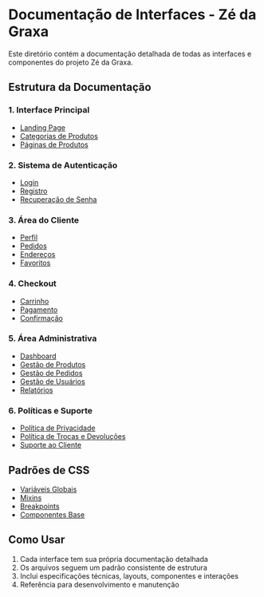 # Documentação de Interfaces - Zé da Graxa

Este diretório contém a documentação detalhada de todas as interfaces e componentes do projeto Zé da Graxa.

## Estrutura da Documentação

### 1. Interface Principal
- [Landing Page](interface/landing-page-detailed.md)
- [Categorias de Produtos](interface/categorias-produtos-detailed.md)
- [Páginas de Produtos](interface/paginas-produtos-detailed.md)

### 2. Sistema de Autenticação
- [Login](sistema-de-login-e-registro/login-detailed.md)
- [Registro](sistema-de-login-e-registro/registro-detailed.md)
- [Recuperação de Senha](sistema-de-login-e-registro/recuperacao-senha-detailed.md)

### 3. Área do Cliente
- [Perfil](perfil-do-cliente/perfil-detailed.md)
- [Pedidos](perfil-do-cliente/pedidos-detailed.md)
- [Endereços](perfil-do-cliente/enderecos-detailed.md)
- [Favoritos](perfil-do-cliente/favoritos-detailed.md)

### 4. Checkout
- [Carrinho](sistema-de-checkout/carrinho-detailed.md)
- [Pagamento](sistema-de-checkout/pagamento-detailed.md)
- [Confirmação](sistema-de-checkout/confirmacao-detailed.md)

### 5. Área Administrativa
- [Dashboard](administrativo/dashboard-detailed.md)
- [Gestão de Produtos](administrativo/produtos-detailed.md)
- [Gestão de Pedidos](administrativo/pedidos-detailed.md)
- [Gestão de Usuários](administrativo/usuarios-detailed.md)
- [Relatórios](administrativo/relatorios-detailed.md)

### 6. Políticas e Suporte
- [Política de Privacidade](politicas/privacidade-detailed.md)
- [Política de Trocas e Devoluções](politicas/trocas-devolucoes-detailed.md)
- [Suporte ao Cliente](suporte/suporte-detailed.md)

## Padrões de CSS
- [Variáveis Globais](css-suport/variaveis-globais.md)
- [Mixins](css-suport/mixins.md)
- [Breakpoints](css-suport/breakpoints.md)
- [Componentes Base](css-suport/componentes-base.md)

## Como Usar
1. Cada interface tem sua própria documentação detalhada
2. Os arquivos seguem um padrão consistente de estrutura
3. Inclui especificações técnicas, layouts, componentes e interações
4. Referência para desenvolvimento e manutenção
